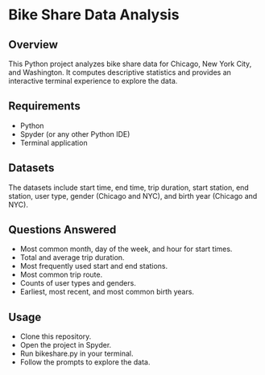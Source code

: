 # Bike Share Data Analysis
## Overview
This Python project analyzes bike share data for Chicago, New York City, and Washington. It computes descriptive statistics and provides an interactive terminal experience to explore the data.

## Requirements
* Python
* Spyder (or any other Python IDE)
* Terminal application

## Datasets
The datasets include start time, end time, trip duration, start station, end station, user type, gender (Chicago and NYC), and birth year (Chicago and NYC).

## Questions Answered
* Most common month, day of the week, and hour for start times.
* Total and average trip duration.
* Most frequently used start and end stations.
* Most common trip route.
* Counts of user types and genders.
* Earliest, most recent, and most common birth years.

## Usage
* Clone this repository.
* Open the project in Spyder.
* Run bikeshare.py in your terminal.
* Follow the prompts to explore the data.
